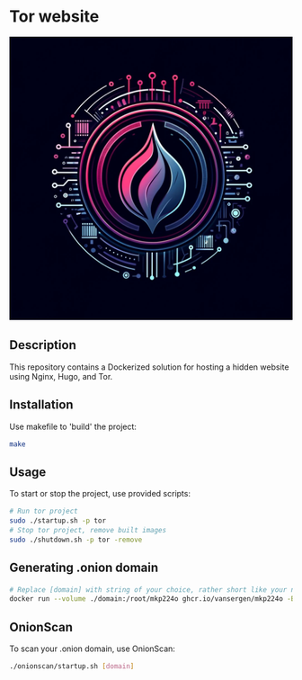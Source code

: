 # Tor website

![Logo](images/logo.jpg "Logo")

## Description

This repository contains a Dockerized solution for hosting a hidden website using Nginx, Hugo, and Tor.

## Installation

Use makefile to 'build' the project:

```bash
make
```

## Usage

To start or stop the project, use provided scripts:

```bash
# Run tor project
sudo ./startup.sh -p tor
# Stop tor project, remove built images
sudo ./shutdown.sh -p tor -remove
```

## Generating .onion domain

```bash
# Replace [domain] with string of your choice, rather short like your name or nick, whatever.
docker run --volume ./domain:/root/mkp224o ghcr.io/vansergen/mkp224o -B -S 5 -t 5 -n 1 [domain]
```

## OnionScan

To scan your .onion domain, use OnionScan:

```bash
./onionscan/startup.sh [domain]
```
